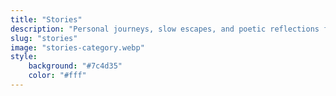 ```yaml
---
title: "Stories"
description: "Personal journeys, slow escapes, and poetic reflections from riders who find meaning in the miles."
slug: "stories"
image: "stories-category.webp"
style:
    background: "#7c4d35"
    color: "#fff"
---
```

